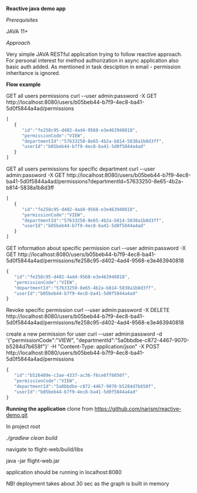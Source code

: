 **Reactive java demo app**

*Prerequisites*

JAVA 11+

*Approach*

Very simple JAVA RESTful application trying to follow reactive approach. For personal interest 
for method authorization in async application also basic auth added. As mentioned in task desciption
in email - permission inheritance is ignored.

**Flow example**

GET all users permissions
curl --user admin:password -X GET http://localhost:8080/users/b05beb44-b7f9-4ec8-ba41-5d0f5844a4ad/permissions
```javascript
[
   {
      "id":"fe258c95-d402-4ad4-9568-e3e463940818",
      "permissionCode":"VIEW",
      "departmentId":"57633250-8e65-4b2a-b814-5838a1b8d3ff",
      "userId":"b05beb44-b7f9-4ec8-ba41-5d0f5844a4ad"
   }
]
```

GET all users permissions for specific department
curl --user admin:password -X GET http://localhost:8080/users/b05beb44-b7f9-4ec8-ba41-5d0f5844a4ad/permissions?departmentId=57633250-8e65-4b2a-b814-5838a1b8d3ff
```javascript
[
   {
      "id":"fe258c95-d402-4ad4-9568-e3e463940818",
      "permissionCode":"VIEW",
      "departmentId":"57633250-8e65-4b2a-b814-5838a1b8d3ff",
      "userId":"b05beb44-b7f9-4ec8-ba41-5d0f5844a4ad"
   }
]
```
GET information about specific permission
curl --user admin:password -X GET http://localhost:8080/users/b05beb44-b7f9-4ec8-ba41-5d0f5844a4ad/permissions/fe258c95-d402-4ad4-9568-e3e463940818
```javascript
{
   "id":"fe258c95-d402-4ad4-9568-e3e463940818",
   "permissionCode":"VIEW",
   "departmentId":"57633250-8e65-4b2a-b814-5838a1b8d3ff",
   "userId":"b05beb44-b7f9-4ec8-ba41-5d0f5844a4ad"
}
```
Revoke specific permission
curl --user admin:password -X DELETE http://localhost:8080/users/b05beb44-b7f9-4ec8-ba41-5d0f5844a4ad/permissions/fe258c95-d402-4ad4-9568-e3e463940818

create a new permission for user
curl --user admin:password -d '{"permissionCode":"VIEW", "departmentId":"5a0bbdbe-c872-4467-9070-b5284d7b658f"}' -H "Content-Type: application/json" -X POST http://localhost:8080/users/b05beb44-b7f9-4ec8-ba41-5d0f5844a4ad/permissions 
```javascript
{
   "id":"b526409e-c3ae-4337-ac36-f6ce6ff6050f",
   "permissionCode":"VIEW",
   "departmentId":"5a0bbdbe-c872-4467-9070-b5284d7b658f",
   "userId":"b05beb44-b7f9-4ec8-ba41-5d0f5844a4ad"
}
```

**Running the application**
clone from https://github.com/narism/reactive-demo.git


In project root

*./gradlew clean build*

navigate to flight-web/build/libs

java -jar flight-web.jar

application should be running in localhost:8080

NB! deployment takes about 30 sec as the graph is built in memory


